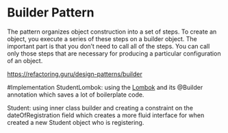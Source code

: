 # Builder Pattern
The pattern organizes object construction into a set of steps. To create an object, you execute 
a series of these steps on a builder object. The important part is that you don’t need to call all of the 
steps. You can call only those steps that are necessary for producing a particular configuration of an object. 

https://refactoring.guru/design-patterns/builder


#Implementation
StudentLombok: using the [Lombok](https://www.baeldung.com/intro-to-project-lombok) and its @Builder annotation which
saves a lot of boilerplate code. 

Student: using inner class builder and creating a constraint on the dateOfRegistration field which creates a more fluid
interface for when created a new Student object who is registering.
